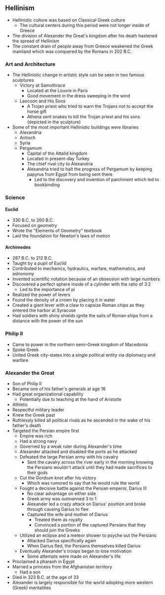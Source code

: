 ## Hellinism
- Hellinistic culture was based on Classical Greek culture
	- The cultural centers during this period were not longer inside of Greece
- The division of Alexander the Great's kingdom after his death hastened the spread of Hellinism
- The constant drain of people away from Greece weakened the Greek mainland which was conquered by the Romans in 202 B.C.

### Art and Architecture
- The Hellinistic change in artistic style can be seen in two famous sculptures
	- Victory at Samothrace
		- Located at the Louvre in Paris
		- Good movement in the dress sweeping in the wind
	- Laocoon and His Sons
		- A Trojan priest who tried to warn the Trojans not to accept the horse gift
		- Athena sent snakes to kill the Trojan priest and his sons (depicted in the sculpture)
- Some of the most important Hellinistic buildings were libraries
	- Alexandria
	- Antioch
	- Syria
	- Pergamum
		- Capital of the Attalid kingdom
		- Located in present-day Turkey
		- The chief rival city to Alexandria
		- Alexandria tried to halt the progress of Pergamum by keeping papyrus from Egypt from being sent there
			- Led to the discovery and invention of parchment which led to bookbinding

### Science
#### Euclid
- 330 B.C. to 260 B.C.
- Focused on geometry
- Wrote the "Elements of Geometry" textbook
- Laid the foundation for Newton's laws of motion

#### Archimedes
- 287 B.C. to 212 B.C.
- Taught by a pupil of Euclid
- Contributed to mechanics, hydraulics, warfare, mathematics, and astronomy
- Invented scientific notation because of an obsession with large numbers 
- Discovered a perfect sphere inside of a cylinder with the ratio of 3:2
	- Led to the importance of pi
- Realized the power of levers
- Found the density of a crown by placing it in water
- Created a giant lever with a claw to capsize Roman chips as they entered the harbor at Syracuse
- Had soldiers with shiny shields ignite the sails of Roman ships from a distance with the power of the sun

### Philip II
- Came to power in the northern semi-Greek kingdom of Macedonia
- Spoke Greek
- United Greek city-states into a single political entity via diplomacy and warfare

### Alexander the Great
- Son of Philip II
- Became one of his father's generals at age 16
- Had great organizational capability
	- Potentially due to teaching at the hand of Aristotle
- Athletic
- Respectful military leader
- Knew the Greek past
- Ruthlessly killed all political rivals as he ascended in the wake of his father's death
- Targeted the Persian empire first
	- Empire was rich
	- Had a strong navy
	- Governed by a weak ruler during Alexander's time
	- Alexander attacked and disabled the ports as he attacked
	- Defeated the large Persian army with his cavalry
		- Sent the cavalry across the river early in the morning knowing the Persians wouldn't attack until they had made sacrifices to their gods
	- Cut the Gordium knot after his victory
		- Which was rumored to say that he would rule the world
	- Fought a decisive battle against the Persian emperor, Darius III
		- No clear advantage on either side
		- Greek army was outmanned 3 to 1
		- Alexander led a crazy attack on Darius' position and broke through causing Darius to flee
		- Captured the wife and mother of Darius
			- Treated them as royalty
			- Convinced a portion of the captured Persians that they should join the Greeks
	- Utilized an eclipse and a meteor shower to psyche out the Persians
		- Attacked Darius specifically again
		- When Darius fled, the Persians themselves killed Darius
	- Eventually Alexander's troops began to lose motivation
		- Some attempts were made on Alexander's life
- Proclaimed a pharaoh in Egypt
- Married a princess from the Afghanistan territory
	- Had a son
- Died in 323 B.C. at the age of 33
- Alexander is largely responsible for the world adopting more western (Greek) mentalities
